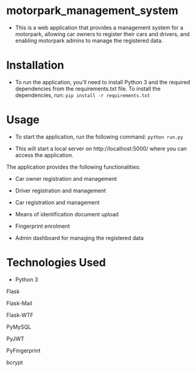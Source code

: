 # motorpark_management_system
+ This is a web application that provides a management system for a motorpark, allowing car owners to register their cars and drivers, and enabling motorpark admins to manage the registered data.

# Installation

+ To run the application, you'll need to install Python 3 and the required dependencies from the requirements.txt file. To install the dependencies, run:
`pip install -r requirements.txt`

# Usage


+ To start the application, run the following command:
`python run.py`

+ This will start a local server on http://localhost:5000/ where you can access the application.

The application provides the following functionalities:

+ Car owner registration and management

+ Driver registration and management

+ Car registration and management

+ Means of identification document upload

+ Fingerprint enrolment

+ Admin dashboard for managing the registered data

# Technologies Used

+ Python 3

Flask

Flask-Mail

Flask-WTF

PyMySQL

PyJWT

PyFingerprint

bcrypt
